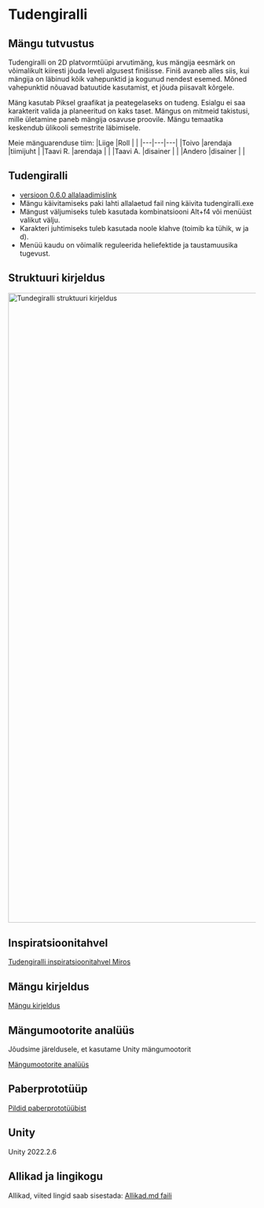 # Tudengiralli

## Mängu tutvustus
Tudengiralli on 2D platvormtüüpi arvutimäng, kus mängija eesmärk on võimalikult kiiresti jõuda leveli algusest finišisse. Finiš avaneb alles siis, kui mängija on läbinud kõik vahepunktid ja kogunud nendest esemed. Mõned vahepunktid nõuavad batuutide kasutamist, et jõuda piisavalt kõrgele. 

Mäng kasutab Piksel graafikat ja peategelaseks on tudeng. Esialgu ei saa karakterit valida ja planeeritud on kaks taset. Mängus on mitmeid takistusi, mille ületamine paneb mängija osavuse proovile. Mängu temaatika keskendub ülikooli semestrite läbimisele.

Meie mänguarenduse tiim:
|Liige   |Roll   |   |
|---|---|---|
|Toivo   |arendaja   |tiimijuht   |
|Taavi R.   |arendaja   |   |
|Taavi A.  |disainer   |   |
|Andero  |disainer   |   |
## Tudengiralli
- [versioon 0.6.0 allalaadimislink](https://github.com/tluhk/rif21-MM-praktika-1/releases/download/v0.6.0/tudengiralli-v0.6.0.zip)
- Mängu käivitamiseks paki lahti allalaetud fail ning käivita tudengiralli.exe
- Mängust väljumiseks tuleb kasutada kombinatsiooni Alt+f4 või menüüst valikut välju.
- Karakteri juhtimiseks tuleb kasutada noole klahve (toimib ka tühik, w ja d).
- Menüü kaudu on võimalik reguleerida heliefektide ja taustamuusika tugevust.  

## Struktuuri kirjeldus
<img width="1282" alt="Tundegiralli struktuuri kirjeldus" src="https://user-images.githubusercontent.com/29203508/227105634-f6deccb3-44e4-44ae-8e0e-8ec3fbfef8a6.png">

## Inspiratsioonitahvel
[Tudengiralli inspiratsioonitahvel Miros](https://miro.com/app/board/uXjVPmmjoJ0=/?share_link_id=440333319760)

## Mängu kirjeldus 
[Mängu kirjeldus](https://github.com/tluhk/rif21-MM-praktika-1/blob/master/doc/m%C3%A4ngu%20kirjeldus.md)

## Mängumootorite analüüs
Jõudsime järeldusele, et kasutame Unity mängumootorit

[Mängumootorite analüüs](https://github.com/tluhk/rif21-MM-praktika-1/blob/master/doc/M%C3%A4ngumootorite%20anal%C3%BC%C3%BCs.md)

## Paberprototüüp
[Pildid paberprototüübist](https://github.com/tluhk/rif21-MM-praktika-1/tree/master/doc/Paberprotot%C3%BC%C3%BCp)

## Unity
Unity 2022.2.6

## Allikad ja lingikogu
Allikad, viited lingid saab sisestada: [Allikad.md faili](https://github.com/tluhk/rif21-MM-praktika-1/blob/master/doc/Allikad.md)
